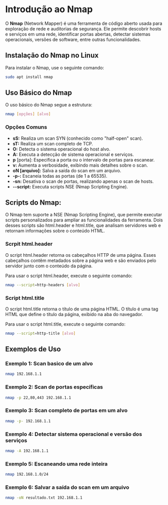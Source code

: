 # Introdução ao Nmap

O **Nmap** (Network Mapper) é uma ferramenta de código aberto usada para exploração de rede e auditorias de segurança. Ele permite descobrir hosts e serviços em uma rede, identificar portas abertas, detectar sistemas operacionais, versões de software, entre outras funcionalidades.

## Instalação do Nmap no Linux

Para instalar o Nmap, use o seguinte comando:

```bash
sudo apt install nmap
```

## Uso Básico do Nmap
O uso básico do Nmap segue a estrutura:

```bash
nmap [opções] [alvo]
```

### Opções Comuns

- **sS:** Realiza um scan SYN (conhecido como "half-open" scan).
- **sT:** Realiza um scan completo de TCP.
- **O:** Detecta o sistema operacional do host alvo.
- **A:** Executa a detecção de sistema operacional e serviços.
- **p** [porta]: Especifica a porta ou o intervalo de portas para escanear.
- **v:** Aumenta a verbosidade, exibindo mais detalhes sobre o scan.
- **oN [arquivo]:** Salva a saída do scan em um arquivo.
- **-p-:** Escaneia todas as portas (de 1 a 65535).
- **-sn:** Desativa o scan de portas, realizando apenas o scan de hosts.
- **--script:** Executa scripts NSE (Nmap Scripting Engine).


## Scripts do Nmap:

O Nmap tem suporte a NSE (Nmap Scripting Engine), que permite executar scripts personalizados para ampliar as funcionalidades da ferramenta. Dois desses scripts são html.header e html.title, que analisam servidores web e retornam informações sobre o conteúdo HTML.

### Scrpit html.header

O script html.header retorna os cabeçalhos HTTP de uma página. Esses cabeçalhos contêm metadados sobre a página web e são enviados pelo servidor junto com o conteúdo da página.

Para usar o script html.header, execute o seguinte comando:

```bash
nmap --script=http-headers [alvo]
```

### Script html.title

O script html.title retorna o título de uma página HTML. O título é uma tag HTML que define o título da página, exibido na aba do navegador.

Para usar o script html.title, execute o seguinte comando:

```bash
nmap --script=http-title [alvo]
```


## Exemplos de Uso

### Exemplo 1: Scan basico de um alvo

```bash
nmap 192.168.1.1
```

### Exemplo 2: Scan de portas específicas

```bash
nmap -p 22,80,443 192.168.1.1
```

### Exemplo 3: Scan completo de portas em um alvo

```bash
nmap -p- 192.168.1.1
```

### Exemplo 4: Detectar sistema operacional e versão dos serviços

```bash
nmap -A 192.168.1.1
```

### Exemplo 5: Escaneando uma rede inteira

```bash
nmap 192.168.1.0/24
```

### Exemplo 6: Salvar a saída do scan em um arquivo

```bash
nmap -oN resultado.txt 192.168.1.1
```


